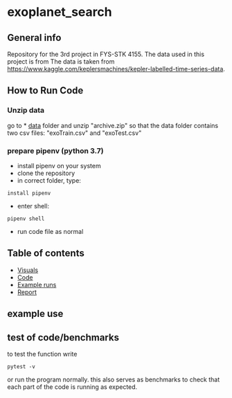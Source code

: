 # exoplanet_search

## General info
Repository for the 3rd project in FYS-STK 4155. The data used in this project is from The data is taken from https://www.kaggle.com/keplersmachines/kepler-labelled-time-series-data.
 
## How to Run Code

### Unzip data
go to * [data](data) folder and unzip "archive.zip" so that the data folder contains two csv files: "exoTrain.csv" and "exoTest.csv" 

### prepare pipenv (python 3.7)
* install pipenv on your system 
* clone the repository
*  in correct folder, type:
```
install pipenv
```
* enter shell:
```
pipenv shell
```
* run code file as normal

## Table of contents
* [Visuals](visuals)
* [Code](code)
* [Example runs](code/example_runs)
* [Report](report)


## example use 

## test of code/benchmarks
to test the function write
```
pytest -v 
```
or run the program normally. this also serves as benchmarks to check that each part of the code is running as expected.
